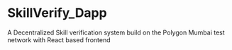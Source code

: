 # SkillVerify_Dapp
A Decentralized Skill verification system build on the Polygon Mumbai test network with React based frontend
